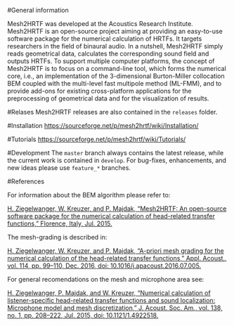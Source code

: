 #General information

Mesh2HRTF was developed at the Acoustics Research Institute. Mesh2HRTF is an open-source project aiming at providing an easy-to-use software package for the numerical calculation of HRTFs. It targets researchers in the field of binaural audio. In a nutshell, Mesh2HRTF simply reads geometrical data, calculates the corresponding sound field and outputs HRTFs. To support multiple computer platforms, the concept of Mesh2HRTF is to focus on a command-line tool, which forms the numerical core, i.e., an implementation of the 3-dimensional Burton-Miller collocation BEM coupled with the multi-level fast multipole method (ML-FMM), and to provide add-ons for existing cross-platform applications for the preprocessing of geometrical data and for the visualization of results.

#Relases
Mesh2HRTF releases are also contained in the `releases` folder.

#Installation
https://sourceforge.net/p/mesh2hrtf/wiki/Installation/

#Tutorials
https://sourceforge.net/p/mesh2hrtf/wiki/Tutorials/

#Development
The `master` branch always contains the latest release, while the current work is contained in `develop`. For bug-fixes, enhancements, and new ideas please use `feature_*` branches.

#References

For information about the BEM algorithm please refer to:

[H. Ziegelwanger, W. Kreuzer, and P. Majdak, “Mesh2HRTF: An open-source software package for the numerical calculation of head-related transfer functions,” Florence, Italy, Jul. 2015.](https://www.researchgate.net/publication/280007918_MESH2HRTF_AN_OPEN-SOURCE_SOFTWARE_PACKAGE_FOR_THE_NUMERICAL_CALCULATION_OF_HEAD-RELATED_TRANFER_FUNCTIONS)

The mesh-grading is described in:

[H. Ziegelwanger, W. Kreuzer, and P. Majdak, “A-priori mesh grading for the numerical calculation of the head-related transfer functions,” Appl. Acoust., vol. 114, pp. 99–110, Dec. 2016, doi: 10.1016/j.apacoust.2016.07.005.](https://doi.org/10.1016/j.apacoust.2016.07.005)

For general recomendations on the mesh and microphone area see:

[H. Ziegelwanger, P. Majdak, and W. Kreuzer, “Numerical calculation of listener-specific head-related transfer functions and sound localization: Microphone model and mesh discretization,” J. Acoust. Soc. Am., vol. 138, no. 1, pp. 208–222, Jul. 2015, doi: 10.1121/1.4922518.](https://doi.org/10.1121/1.4922518)
